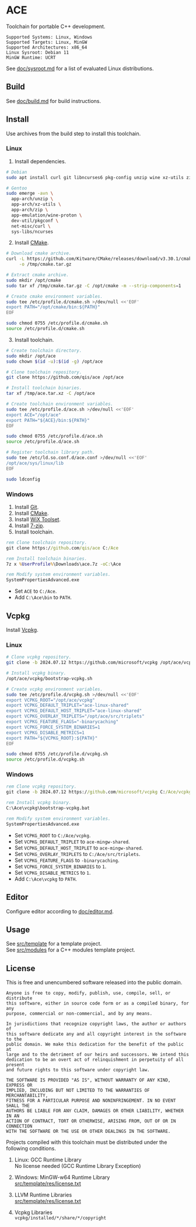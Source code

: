 # ACE
Toolchain for portable C++ development.

```
Supported Systems: Linux, Windows
Supported Targets: Linux, MinGW
Supported Architectures: x86_64
Linux Sysroot: Debian 11
MinGW Runtime: UCRT
```

See [doc/sysroot.md](doc/sysroot.md) for a list of evaluated Linux distributions.

## Build
See [doc/build.md](doc/build.md) for build instructions.

## Install
Use archives from the build step to install this toolchain.

### Linux
1. Install dependencies.

```sh
# Debian
sudo apt install curl git libncurses6 pkg-config unzip wine xz-utils zip

# Gentoo
sudo emerge -avn \
  app-arch/unzip \
  app-arch/xz-utils \
  app-arch/zip \
  app-emulation/wine-proton \
  dev-util/pkgconf \
  net-misc/curl \
  sys-libs/ncurses
```

2. Install [CMake][cmk].

```sh
# Download cmake archive.
curl -L https://github.com/Kitware/CMake/releases/download/v3.30.1/cmake-3.30.1-linux-x86_64.tar.gz \
     -o /tmp/cmake.tar.gz

# Extract cmake archive.
sudo mkdir /opt/cmake
sudo tar xf /tmp/cmake.tar.gz -C /opt/cmake -m --strip-components=1

# Create cmake environment variables.
sudo tee /etc/profile.d/cmake.sh >/dev/null <<'EOF'
export PATH="/opt/cmake/bin:${PATH}"
EOF

sudo chmod 0755 /etc/profile.d/cmake.sh
source /etc/profile.d/cmake.sh
```

3. Install toolchain.

```sh
# Create toolchain directory.
sudo mkdir /opt/ace
sudo chown $(id -u):$(id -g) /opt/ace

# Clone toolchain repository.
git clone https://github.com/qis/ace /opt/ace

# Install toolchain binaries.
tar xf /tmp/ace.tar.xz -C /opt/ace

# Create toolchain environment variables.
sudo tee /etc/profile.d/ace.sh >/dev/null <<'EOF'
export ACE="/opt/ace"
export PATH="${ACE}/bin:${PATH}"
EOF

sudo chmod 0755 /etc/profile.d/ace.sh
source /etc/profile.d/ace.sh

# Register toolchain library path.
sudo tee /etc/ld.so.conf.d/ace.conf >/dev/null <<'EOF'
/opt/ace/sys/linux/lib
EOF

sudo ldconfig
```

### Windows
1. Install [Git][git].
2. Install [CMake][cmk].
3. Install [WiX Toolset][wix].
4. Install [7-zip][zip].
5. Install toolchain.

```bat
rem Clone toolchain repository.
git clone https://github.com/qis/ace C:/Ace

rem Install toolchain binaries.
7z x %UserProfile%\Downloads\ace.7z -oC:\Ace

rem Modify system environment variables.
SystemPropertiesAdvanced.exe
```

* Set `ACE` to `C:/Ace`.
* Add `C:\Ace\bin` to `PATH`.

## Vcpkg
Install [Vcpkg][pkg].

### Linux

```sh
# Clone vcpkg repository.
git clone -b 2024.07.12 https://github.com/microsoft/vcpkg /opt/ace/vcpkg

# Install vcpkg binary.
/opt/ace/vcpkg/bootstrap-vcpkg.sh

# Create vcpkg environment variables.
sudo tee /etc/profile.d/vcpkg.sh >/dev/null <<'EOF'
export VCPKG_ROOT="/opt/ace/vcpkg"
export VCPKG_DEFAULT_TRIPLET="ace-linux-shared"
export VCPKG_DEFAULT_HOST_TRIPLET="ace-linux-shared"
export VCPKG_OVERLAY_TRIPLETS="/opt/ace/src/triplets"
export VCPKG_FEATURE_FLAGS="-binarycaching"
export VCPKG_FORCE_SYSTEM_BINARIES=1
export VCPKG_DISABLE_METRICS=1
export PATH="${VCPKG_ROOT}:${PATH}"
EOF

sudo chmod 0755 /etc/profile.d/vcpkg.sh
source /etc/profile.d/vcpkg.sh
```

### Windows

```bat
rem Clone vcpkg repository.
git clone -b 2024.07.12 https://github.com/microsoft/vcpkg C:/Ace/vcpkg

rem Install vcpkg binary.
C:\Ace\vcpkg\bootstrap-vcpkg.bat

rem Modify system environment variables.
SystemPropertiesAdvanced.exe
```

* Set `VCPKG_ROOT` to `C:/Ace/vcpkg`.
* Set `VCPKG_DEFAULT_TRIPLET` to `ace-mingw-shared`.
* Set `VCPKG_DEFAULT_HOST_TRIPLET` to `ace-mingw-shared`.
* Set `VCPKG_OVERLAY_TRIPLETS` to `C:/Ace/src/triplets`.
* Set `VCPKG_FEATURE_FLAGS` to `-binarycaching`.
* Set `VCPKG_FORCE_SYSTEM_BINARIES` to `1`.
* Set `VCPKG_DISABLE_METRICS` to `1`.
* Add `C:\Ace\vcpkg` to `PATH`.

## Editor
Configure editor according to [doc/editor.md](doc/editor.md).

## Usage
See [src/template](src/template) for a template project.<br/>
See [src/modules](src/modules) for a C++ modules template project.

## License
This is free and unencumbered software released into the public domain.

```
Anyone is free to copy, modify, publish, use, compile, sell, or distribute
this software, either in source code form or as a compiled binary, for any
purpose, commercial or non-commercial, and by any means.

In jurisdictions that recognize copyright laws, the author or authors of
this software dedicate any and all copyright interest in the software to the
public domain. We make this dedication for the benefit of the public at
large and to the detriment of our heirs and successors. We intend this
dedication to be an overt act of relinquishment in perpetuity of all present
and future rights to this software under copyright law.

THE SOFTWARE IS PROVIDED "AS IS", WITHOUT WARRANTY OF ANY KIND, EXPRESS OR
IMPLIED, INCLUDING BUT NOT LIMITED TO THE WARRANTIES OF MERCHANTABILITY,
FITNESS FOR A PARTICULAR PURPOSE AND NONINFRINGEMENT. IN NO EVENT SHALL THE
AUTHORS BE LIABLE FOR ANY CLAIM, DAMAGES OR OTHER LIABILITY, WHETHER IN AN
ACTION OF CONTRACT, TORT OR OTHERWISE, ARISING FROM, OUT OF OR IN CONNECTION
WITH THE SOFTWARE OR THE USE OR OTHER DEALINGS IN THE SOFTWARE.
```

Projects compiled with this toolchain must be distributed under the following conditions.

1. Linux: GCC Runtime Library<br/>
   No license needed (GCC Runtime Library Exception)

2. Windows: MinGW-w64 Runtime Library<br/>
   [src/template/res/license.txt](src/template/res/license.txt)

3. LLVM Runtime Libraries<br/>
   [src/template/res/license.txt](src/template/res/license.txt)

4. Vcpkg Libraries<br/>
   `vcpkg/installed/*/share/*/copyright`

[git]: https://git-scm.com/
[cmk]: https://cmake.org/download/
[wix]: https://github.com/wixtoolset/wix3/releases
[zip]: https://www.7-zip.org/
[pkg]: https://vcpkg.io/
